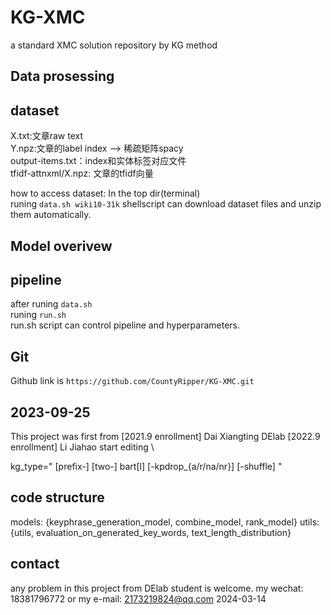 # KG-XMC
a standard XMC solution repository by KG method

## Data prosessing

## dataset

X.txt:文章raw text \
Y.npz:文章的label index --> 稀疏矩阵spacy\
output-items.txt：index和实体标签对应文件\
tfidf-attnxml/X.npz:  文章的tfidf向量

how to access dataset:
In the top dir(terminal) \
runing 
`data.sh wiki10-31k`
shellscript can download dataset files and unzip them automatically.
## Model overivew

## pipeline
after runing `data.sh` \
runing  `run.sh` \
run.sh script can control pipeline and hyperparameters.

## Git
Github link is `https://github.com/CountyRipper/KG-XMC.git`


## 2023-09-25
This project was first from [2021.9 enrollment] Dai Xiangting
DElab [2022.9 enrollment] Li Jiahao start editing \

kg_type=" [prefix-] [two-] bart[l] [-kpdrop_{a/r/na/nr}] [-shuffle] "

## code structure
models: {keyphrase_generation_model, combine_model, rank_model}
utils: {utils, evaluation_on_generated_key_words, text_length_distribution}

## contact
any problem in this project from DElab student is welcome.
my wechat: 18381796772
or my e-mail: 2173219824@qq.com
2024-03-14



